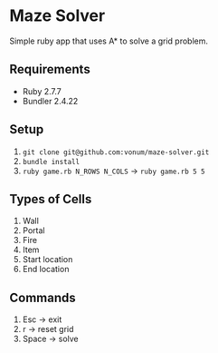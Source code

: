 # Maze Solver
Simple ruby app that uses A* to solve a grid problem.

## Requirements
* Ruby 2.7.7
* Bundler 2.4.22

## Setup
1. `git clone git@github.com:vonum/maze-solver.git`
2. `bundle install`
3. `ruby game.rb N_ROWS N_COLS` -> `ruby game.rb 5 5`

## Types of Cells
1. Wall
2. Portal
3. Fire
4. Item
5. Start location
6. End location

## Commands
1. Esc -> exit
2. r -> reset grid
3. Space -> solve

